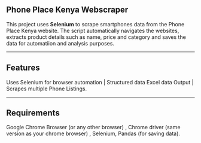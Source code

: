 ## Phone Place Kenya Webscraper 
This project uses **Selenium** to scrape smartphones data from the  Phone Place Kenya website.
The script automatically navigates the websites, extracts product details such as name, price and category and saves the data for automatiion and analysis purposes.

---
## Features

Uses Selenium for browser automation |
Structured data Excel data Output |
Scrapes multiple Phone Listings.

---
## Requirements
Google Chrome Browser (or any other browser) ,
Chrome driver (same version as your chrome browser) ,
Selenium, 
Pandas (for saving data).
